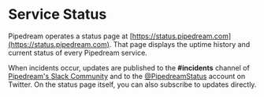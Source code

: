 # Service Status

Pipedream operates a status page at [https://status.pipedream.com](https://status.pipedream.com). That page displays the uptime history and current status of every Pipedream service.

When incidents occur, updates are published to the **#incidents** channel of [Pipedream's Slack Community](https://pipedream.com/community) and to the [@PipedreamStatus](https://twitter.com/PipedreamStatus) account on Twitter. On the status page itself, you can also subscribe to updates directly. 

<Footer />
